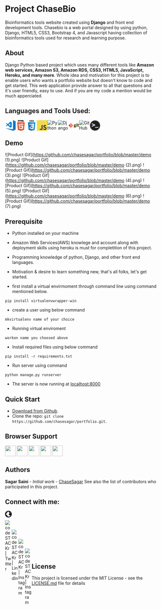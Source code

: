 # Project ChaseBio
Bioinformatics tools website created using **Django** and front end development tools. Chasebio is a web portal designed by using python, Django, HTML5, CSS3, Bootstrap 4, and Javascript having collection of bioinformatics tools used for research and learning purpose.


## About

Django Python based project which uses many different tools like **Amazon web services, Amazon S3, Amazon RDS, CSS3, HTML5, JavaScript, Heroku, and many more**. Whole idea and motivation for this project is to enable users who wants a portfolio website but doesn't know to code and get started. This web application provide answer to all that questions and it's user friendly, easy to use. And if you are my code a mention would be much apperciated.

## Languages and Tools Used:

<img align="left" alt="Visual Studio Code" width="35px"   src="https://raw.githubusercontent.com/github/explore/80688e429a7d4ef2fca1e82350fe8e3517d3494d/topics/visual-studio-code/visual-studio-code.png" />

<img align="left" alt="HTML5" width="35px" src="https://raw.githubusercontent.com/github/explore/80688e429a7d4ef2fca1e82350fe8e3517d3494d/topics/html/html.png" />

<img align="left" alt="CSS3" width="35px" src="https://raw.githubusercontent.com/github/explore/80688e429a7d4ef2fca1e82350fe8e3517d3494d/topics/css/css.png" />

<img align="left" alt="JavaScript" width="35px" src="https://raw.githubusercontent.com/github/explore/80688e429a7d4ef2fca1e82350fe8e3517d3494d/topics/javascript/javascript.png" />

<img align="left" alt="Python" width="35px" src="https://www.flaticon.com/svg/static/icons/svg/2/2181.svg" />


<img align="left" alt="Django" width="35px" src="https://cdn.iconscout.com/icon/free/png-512/django-2-282855.png" />


<img align="left" alt="Git" width="35px" src="https://raw.githubusercontent.com/github/explore/80688e429a7d4ef2fca1e82350fe8e3517d3494d/topics/git/git.png" />

<img align="left" alt="GitHub" width="35px" src="https://www.flaticon.com/svg/static/icons/svg/25/25231.svg" />

<img align="left" alt="Terminal" width="35px" src="https://raw.githubusercontent.com/github/explore/80688e429a7d4ef2fca1e82350fe8e3517d3494d/topics/terminal/terminal.png" />

<br />
<br />

## Demo

![Product Gif](https://github.com/chasesagar/portfolio/blob/master/demo (1).png)
![Product Gif](https://github.com/chasesagar/portfolio/blob/master/demo (2).png)
![Product Gif](https://github.com/chasesagar/portfolio/blob/master/demo (3).png)
![Product Gif](https://github.com/chasesagar/portfolio/blob/master/demo (4).png)
![Product Gif](https://github.com/chasesagar/portfolio/blob/master/demo (5).png)
![Product Gif](https://github.com/chasesagar/portfolio/blob/master/demo (6).png)
![Product Gif](https://github.com/chasesagar/portfolio/blob/master/demo (7).png)

## Prerequisite

* Python installed on your machine

* Amazon Web Services(AWS) knowlege and account along with deployment skills using heroku is must for completition of this project.

* Programming knowledge of python, Django, and other front end languages.

* Motivation & desire to learn something new, that's all folks, let's get started.

* first install a virtual envirmoment through command line using command mentioned below. 
````
pip install virtualenvwrapper-win
````

* create a user using below command
````
mkvirtualenv name of your choice
````

* Running virtual enviroment
````
workon name you choosed above
````

* Install required files using below command
````
pip install -r requirements.txt
````

* Run server using command 
````
python manage.py runserver
````

* The server is now running at [localhost:8000](localhost:8000)



## Quick Start

- [Download from Github](https://github.com/chasesagar/portfolio/archive/master.zip).
- Clone the repo: `git clone https://github.com/chasesagar/portfolio.git`.




## Browser Support

<img src="https://github.com/creativetimofficial/public-assets/blob/master/logos/chrome-logo.png?raw=true" width="35" height="35"> <img src="https://raw.githubusercontent.com/creativetimofficial/public-assets/master/logos/firefox-logo.png" width="35" height="35"> <img src="https://raw.githubusercontent.com/creativetimofficial/public-assets/master/logos/edge-logo.png" width="35" height="35"> <img src="https://raw.githubusercontent.com/creativetimofficial/public-assets/master/logos/safari-logo.png" width="35" height="35"> <img src="https://raw.githubusercontent.com/creativetimofficial/public-assets/master/logos/opera-logo.png" width="35" height="35">

## Authors
**Sagar Saini** - *Initial work* - [ChaseSagar](http://chasesagar.me/me)
See also the list of contributors who participated in this project.

## Connect with me:

[<img align="left" alt="codeSTACKr.com" width="22px" src="https://raw.githubusercontent.com/iconic/open-iconic/master/svg/globe.svg" />](http://chasesagar.me/me)

<p>&nbsp;</p>

[<img align="left" alt="codeSTACKr | Twitter" width="22px" src="https://cdn.jsdelivr.net/npm/simple-icons@v3/icons/twitter.svg" />](https://twitter.com/sagar__saini)

<p>&nbsp;</p>

[<img align="left" alt="codeSTACKr | LinkedIn" width="22px" src="https://cdn.jsdelivr.net/npm/simple-icons@v3/icons/linkedin.svg" />](https://www.linkedin.com/in/chasesagar/)

<p>&nbsp;</p>

[<img align="left" alt="codeSTACKr | Instagram" width="22px" src="https://cdn.jsdelivr.net/npm/simple-icons@v3/icons/instagram.svg" />](https://www.instagram.com/sagar__saini)

<p>&nbsp;</p>

[<img align="left" alt="codeSTACKr | Instagram" width="22px" src="https://cdn.jsdelivr.net/npm/simple-icons@v3/icons/facebook.svg" />](https://www.facebook.com/Chasesagar)

<br />


## License

This project is licensed under the MIT License - see the [LICENSE.md](https://github.com/chasesagar/portfolio/blob/master/LICENSE) file for details



